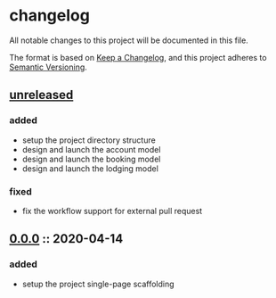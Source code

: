# changelog

All notable changes to this project will be documented in this file.

The format is based on [Keep a Changelog][changelog],
and this project adheres to [Semantic Versioning][semver].

## [unreleased]

### added

- setup the project directory structure
- design and launch the account model
- design and launch the booking model
- design and launch the lodging model

### fixed

- fix the workflow support for external pull request

## [0.0.0] :: 2020-04-14

### added

- setup the project single-page scaffolding

[0.0.0]: https://github.com/rvtr/rvtr-app-campsite/tree/0.0.0 '0.0.0'
[changelog]: https://keepachangelog.com/en/1.0.0/ 'keep a changelog'
[semver]: https://semver.org/spec/v2.0.0.html 'semantic versioning'
[unreleased]: https://github.com/rvtr/rvtr-app-campsite/tree/master 'unreleased'
